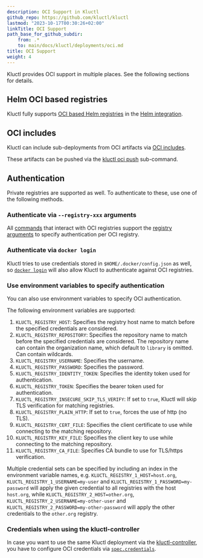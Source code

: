 ```yaml
---
description: OCI Support in Kluctl
github_repo: https://github.com/kluctl/kluctl
lastmod: "2023-10-17T00:30:26+02:00"
linkTitle: OCI Support
path_base_for_github_subdir:
    from: .*
    to: main/docs/kluctl/deployments/oci.md
title: OCI Support
weight: 4
---
```


<!-- WARNING WARNING WARNING -->
<!-- DO NOT EDIT THIS FILE, IT IS AUTO SYNCED FROM github.com/kluctl/kluctl -->
<!-- WARNING WARNING WARNING -->



Kluctl provides OCI support in multiple places. See the following sections for details.

## Helm OCI based registries
Kluctl fully supports [OCI based Helm registries](https://helm.sh/docs/topics/registries/) in
the [Helm integration](./helm.md).

## OCI includes
Kluctl can include sub-deployments from OCI artifacts via [OCI includes](./deployment-yml.md#oci-includes).

These artifacts can be pushed via the [kluctl oci push](../commands/oci-push.md) sub-command.

## Authentication
Private registries are supported as well. To authenticate to these, use one of the following methods.

### Authenticate via `--registry-xxx` arguments
All [commands](../commands/) that interact with OCI registries support the
[registry arguments](../commands/common-arguments.md#registry-arguments) to specify authentication per OCI registry.

### Authenticate via `docker login`
Kluctl tries to use credentials stored in `$HOME/.docker/config.json` as well, so
[`docker login`](https://docs.docker.com/engine/reference/commandline/login/) will also allow Kluctl to authenticate
against OCI registries.

### Use environment variables to specify authentication
You can also use environment variables to specify OCI authentication.

The following environment variables are supported:

1. `KLUCTL_REGISTRY_HOST`: Specifies the registry host name to match before the specified credentials are considered.
2. `KLUCTL_REGISTRY_REPOSITORY`: Specifies the repository name to match before the specified credentials are considered. The repository name can contain the organization name, which default to `library` is omitted. Can contain wildcards.
3. `KLUCTL_REGISTRY_USERNAME`: Specifies the username.
4. `KLUCTL_REGISTRY_PASSWORD`: Specifies the password.
5. `KLUCTL_REGISTRY_IDENTITY_TOKEN`: Specifies the identity token used for authentication.
6. `KLUCTL_REGISTRY_TOKEN`: Specifies the bearer token used for authentication.
7. `KLUCTL_REGISTRY_INSECURE_SKIP_TLS_VERIFY`: If set to `true`, Kluctl will skip TLS verification for matching registries.
8. `KLUCTL_REGISTRY_PLAIN_HTTP`: If set to `true`, forces the use of http (no TLS).
9. `KLUCTL_REGISTRY_CERT_FILE`: Specifies the client certificate to use while connecting to the matching repository.
10. `KLUCTL_REGISTRY_KEY_FILE`: Specifies the client key to use while connecting to the matching repository.
11. `KLUCTL_REGISTRY_CA_FILE`: Specifies CA bundle to use for TLS/https verification.

Multiple credential sets can be specified by including an index in the environment variable names, e.g.
`KLUCTL_REGISTRY_1_HOST=host.org`, `KLUCTL_REGISTRY_1_USERNAME=my-user` and `KLUCTL_REGISTRY_1_PASSWORD=my-password` will apply
the given credential to all registries with the host `host.org`, while `KLUCTL_REGISTRY_2_HOST=other.org`,
`KLUCTL_REGISTRY_2_USERNAME=my-other-user` and `KLUCTL_REGISTRY_2_PASSWORD=my-other-password` will apply the other credentials
to the `other.org` registry.

### Credentials when using the kluctl-controller
In case you want to use the same Kluctl deployment via the [kluctl-controller](../../gitops/), you have to
configure OCI credentials via [`spec.credentials`](../../gitops/spec/v1beta1/kluctldeployment.md#oci-registry-authentication).
